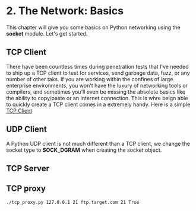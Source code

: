 # 2. The Network: Basics

This chapter will give you some basics on Python networking using the **socket** module.
Let's get started.

## TCP Client

There have been countless times during penetration tests that I've needed to ship up a TCP client to test for services, send garbage data, fuzz, or any number of other taks.
If you are working within the confines of large enterprise environments, you won't have the luxury of networking tools or compilers, and sometimes you'll even be missing the absolute
basics like the ability to copy/paste or an Internet connection. This is whre beign able to quickly create a TCP client comes in a extremely handy. Here is a simple [TCP Client](https://github.com/cdojo/black-hat-python/blob/master/0x02%20-%20The%20Network:%20Basics/code/tcp_client.py)

## UDP Client

A Python UDP client is not much different than a TCP client, we change the socket type to **SOCK_DGRAM** when creating the socket object.

## TCP Server

## TCP proxy

```
./tcp_proxy.py 127.0.0.1 21 ftp.target.com 21 True
```
